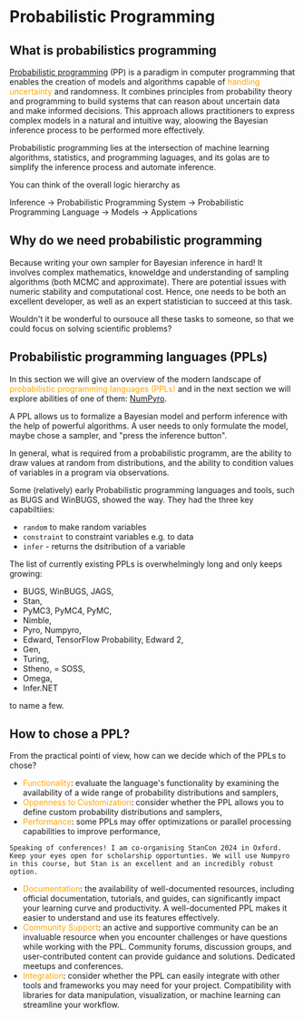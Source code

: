 # Probabilistic Programming

## What is probabilistics programming

[Probabilistic programming](https://en.wikipedia.org/wiki/Probabilistic_programming) (PP) is a paradigm in computer programming that enables the creation of models and algorithms capable of <font color='orange'>handling uncertainty</font> and randomness. It combines principles from probability theory and programming to build systems that can reason about uncertain data and make informed decisions. This approach allows practitioners to express complex models in a natural and intuitive way, aloowing the Bayesian inference process to be performed more effectively.

Probabilistic programming lies at the intersection of machine learning algorithms, statistics, and programming laguages, and its golas are to simplify the inference process and automate inference.

You can think of the overall logic hierarchy as

Inference &rarr; Probabilistic Programming System   &rarr;  Probabilistic Programming Language  &rarr; Models  &rarr; Applications


## Why do we need probabilistic programming

Because writing your own sampler for Bayesian inference in hard! It involves complex mathematics, knoweldge and understanding of sampling algorithms (both MCMC and approximate). There are potential issues with numeric stability and computational cost. Hence, one needs to be both an excellent developer, as well as an expert statistician to succeed at this task.

Wouldn't it be wonderful to oursouce all these tasks to someone, so that we could focus on solving scientific problems?

## Probabilistic programming languages (PPLs)

In this section we will give an overview of the modern landscape of <font color='orange'>probabilistic programming languages (PPLs)</font> and in the next section we will explore abilities of one of them: [NumPyro](https://num.pyro.ai/en/latest/index.html#).

A PPL allows us to formalize a Bayesian model and perform inference with the help of powerful algorithms. A user needs to only formulate the model, maybe chose a sampler, and "press the inference button".

In general, what is required from a probabilistic programm, are the ability to draw values at random from distributions, and the ability to condition values of variables in a program via observations.

Some (relatively) early Probabilistic programming languages and tools, such as BUGS and WinBUGS, showed the way. They had the three key capabiltiies:

- `random` to make random variables
- `constraint` to constraint variables e.g. to data
- `infer` - returns the dsitribution of a variable

The list of currently existing PPLs is overwhelmingly long and only keeps growing:

- BUGS, WinBUGS, JAGS,
- Stan,
- PyMC3, PyMC4, PyMC,
- Nimble,
- Pyro, Numpyro,
- Edward, TensorFlow Probability, Edward 2,
- Gen,
- Turing,
- Stheno,
= SOSS,
- Omega,
- Infer.NET

to name a few.

## How to chose a PPL?

From the practical pointi of view, how can we decide which of the PPLs to chose?

- <font color='orange'>Functionality</font>: evaluate the language's functionality by examining the availability of a wide range of probability distributions and samplers,
- <font color='orange'>Oppenness to Customization</font>: consider whether the PPL allows you to define custom probability distributions and samplers,
- <font color='orange'>Performance</font>: some PPLs may offer optimizations or parallel processing capabilities to improve performance,
```{margin}
Speaking of conferences! I am co-organising StanCon 2024 in Oxford. Keep your eyes open for scholarship opportunties. We will use Numpyro in this course, but Stan is an excellent and an incredibly robust option.
```
- <font color='orange'>Documentation</font>: the availability of well-documented resources, including official documentation, tutorials, and guides, can significantly impact your learning curve and productivity. A well-documented PPL makes it easier to understand and use its features effectively.
- <font color='orange'>Community Support</font>: an active and supportive community can be an invaluable resource when you encounter challenges or have questions while working with the PPL. Community forums, discussion groups, and user-contributed content can provide guidance and solutions. Dedicated meetups and conferences.
- <font color='orange'>Integration</font>: consider whether the PPL can easily integrate with other tools and frameworks you may need for your project. Compatibility with libraries for data manipulation, visualization, or machine learning can streamline your workflow.